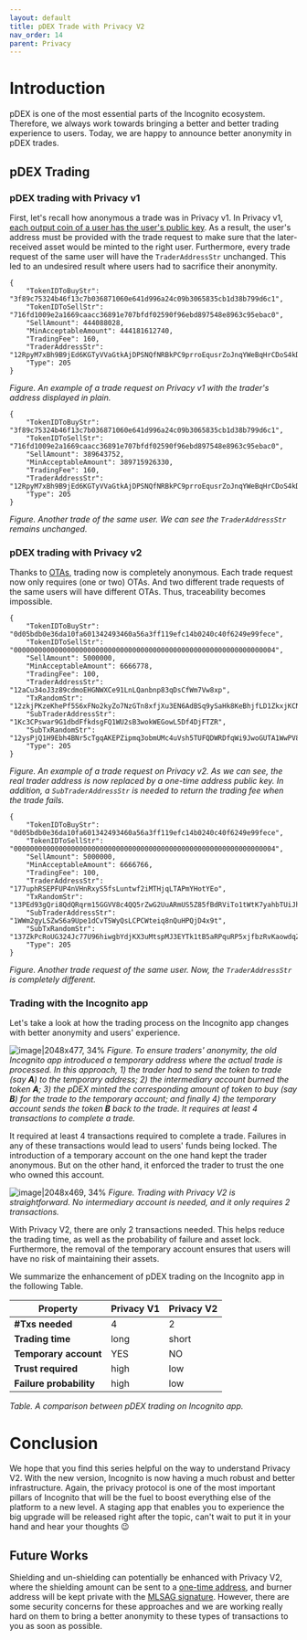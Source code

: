 ```yaml
---
layout: default
title: pDEX Trade with Privacy V2
nav_order: 14
parent: Privacy
---
```


# Introduction
 
pDEX is one of the most essential parts of the Incognito ecosystem. Therefore, we always work towards bringing a better and better trading experience to users. Today, we are happy to announce better anonymity in pDEX trades.

## pDEX Trading

### pDEX trading with Privacy v1
First, let's recall how anonymous a trade was in Privacy v1. In Privacy v1, [each output coin of a user has the user's public key](https://we.incognito.org/t/introduction-to-privacy-v2/12776). As a result, the user's address must be provided with the trade request to make sure that the later-received asset would be minted to the right user. Furthermore, every trade request of the same user will have the `TraderAddressStr` unchanged. This led to an undesired result where users had to sacrifice their anonymity. 
```
{
    "TokenIDToBuyStr": "3f89c75324b46f13c7b036871060e641d996a24c09b3065835cb1d38b799d6c1",
    "TokenIDToSellStr": "716fd1009e2a1669caacc36891e707bfdf02590f96ebd897548e8963c95ebac0",
    "SellAmount": 444088028,
    "MinAcceptableAmount": 444181612740,
    "TradingFee": 160,
    "TraderAddressStr": "12RpyM7xBh9B9jEd6KGTyVVaGtkAjDPSNQfNRBkPC9prroEqusrZoJnqYWeBqHrCDoS4kDLEUfpfETPmQEZbvZiFPU77nF1kk8jQXq5",
    "Type": 205
}
```
*Figure. An example of a trade request on Privacy v1 with the trader's address displayed in plain.*

```
{
    "TokenIDToBuyStr": "3f89c75324b46f13c7b036871060e641d996a24c09b3065835cb1d38b799d6c1",
    "TokenIDToSellStr": "716fd1009e2a1669caacc36891e707bfdf02590f96ebd897548e8963c95ebac0",
    "SellAmount": 389643752,
    "MinAcceptableAmount": 389715926330,
    "TradingFee": 160,
    "TraderAddressStr": "12RpyM7xBh9B9jEd6KGTyVVaGtkAjDPSNQfNRBkPC9prroEqusrZoJnqYWeBqHrCDoS4kDLEUfpfETPmQEZbvZiFPU77nF1kk8jQXq5",
    "Type": 205
}
```
*Figure. Another trade of the same user. We can see the `TraderAddressStr` remains unchanged.*

### pDEX trading with Privacy v2
Thanks to [OTAs](https://we.incognito.org/t/introduction-to-privacy-v2/12776), trading now is completely anonymous. Each trade request now only requires (one or two) OTAs. And two different trade requests of the same users will have different OTAs. Thus, traceability becomes impossible.
```
{
	"TokenIDToBuyStr": "0d05bdb0e36da10fa601342493460a56a3ff119efc14b0240c40f6249e99fece",
	"TokenIDToSellStr": "0000000000000000000000000000000000000000000000000000000000000004",
	"SellAmount": 5000000,
	"MinAcceptableAmount": 6666778,
	"TradingFee": 100,
	"TraderAddressStr": "12aCu34oJ3z89cdmoEHGNWXCe91LnLQanbnp83qDsCfWm7Vw8xp",
	"TxRandomStr": "12zkjPKzeKhePf5S6xFNo2kyZo7NzGTn8xfjXu3EN6AdBSq9ySaHk8KeBhjfLD1ZkxjKCNBMzKcRUZ7en4nuqbrxsvpnuVRB8AAG",
	"SubTraderAddressStr": "1Kc3CPswar9G1dbdFfkdsgFQ1WU2sB3wokWEGowL5Df4DjFTZR",
	"SubTxRandomStr": "12ysPjQ1H9Ebh4BNr5cTgqAKEPZipmq3obmUMc4uVsh5TUFQDWRDfqWi9JwoGUTA1WwPV8CgFQgqCtfo2RLny2zkHVJeZCcKhzyY",
	"Type": 205
}
```
*Figure. An example of a trade request on Privacy v2. As we can see, the real trader address is now replaced by a one-time address public key. In addition, a `SubTraderAddressStr` is needed to return the trading fee when the trade fails.*

```
{
	"TokenIDToBuyStr": "0d05bdb0e36da10fa601342493460a56a3ff119efc14b0240c40f6249e99fece",
	"TokenIDToSellStr": "0000000000000000000000000000000000000000000000000000000000000004",
	"SellAmount": 5000000,
	"MinAcceptableAmount": 6666766,
	"TradingFee": 100,
	"TraderAddressStr": "177uphRSEPFUP4nVHnRxyS5fsLuntwf2iMTHjqLTAPmYHotYEo",
	"TxRandomStr": "13PEd93gQri8QdQRqrm15GGVV8c4QQ5rZwG2UuARmUS5Z85fBdRViTo1tWtK7yahbTUiJhkAcgD6gX4YDnKaUMMv52JsVE5NqJRA",
	"SubTraderAddressStr": "1WWm2gyLSZwS6a9Upe1dCvTSWyQsLCPCWteiq8nQuHPQjD4x9t",
	"SubTxRandomStr": "137ZkPcRoUG324Jc77U96hiwgbYdjKX3uMtspMJ3EYTk1tB5aRPquRP5xjfbzRvKaowdqZV2KDrbgGiKgQfJWiMg7LK4cxandFRX",
	"Type": 205
}
```
*Figure. Another trade request of the same user. Now, the `TraderAddressStr` is completely different.*
### Trading with the Incognito app

Let's take a look at how the trading process on the Incognito app changes with better anonymity and users' experience.

![image|2048x477, 34%](upload://xAvQUR97WMz14Ptni3v377HvAmD.png)
*Figure. To ensure traders' anonymity, the old Incognito app introduced a temporary address where the actual trade is processed. In this approach, 1) the trader had to send the token to trade (say **A**) to the temporary address; 2) the intermediary account burned the token **A**; 3) the pDEX minted the corresponding amount of token to buy (say **B**) for the trade to the temporary account; and finally 4) the temporary account sends the token **B** back to the trade. It requires at least 4 transactions to complete a trade.*

It required at least 4 transactions required to complete a trade. Failures in any of these transactions would lead to users' funds being locked. The introduction of a temporary account on the one hand kept the trader anonymous. But on the other hand, it enforced the trader to trust the one who owned this account.

![image|2048x469, 34%](upload://2yhGx9OcwrGeBUW8nsBRgKjtWun.png)
*Figure. Trading with Privacy V2 is straightforward. No intermediary account is needed, and it only requires 2 transactions.*

With Privacy V2, there are only 2 transactions needed. This helps reduce the trading time, as well as the probability of failure and asset lock. Furthermore, the removal of the temporary account ensures that users will have no risk of maintaining their assets.

We summarize the enhancement of pDEX trading on the Incognito app in the following Table.

**Property** | **Privacy V1** | **Privacy V2**
--|--|--
**#Txs needed** | 4 | 2
**Trading time** | long | short
**Temporary account** | YES | NO
**Trust required** | high | low
**Failure probability** | high | low
*Table. A comparison between pDEX trading on Incognito app.*

# Conclusion

We hope that you find this series helpful on the way to understand Privacy V2. With the new version, Incognito is now having a much robust and better infrastructure. Again, the privacy protocol is one of the most important pillars of Incognito that will be the fuel to boost everything else of the platform to a new level. A staging app that enables you to experience the big upgrade will be released right after the topic, can't wait to put it in your hand and hear your thoughts :wink: 

## Future Works
Shielding and un-shielding can potentially be enhanced with Privacy V2, where the shielding amount can be sent to a [one-time address](https://we.incognito.org/t/one-time-address-improve-on-privacy-and-pdex-performance/6680), and burner address will be kept private with the [MLSAG signature](https://web.getmonero.org/resources/research-lab/pubs/MRL-0005.pdf). However, there are some security concerns for these approaches and we are working really hard on them to bring a better anonymity to these types of transactions to you as soon as possible.